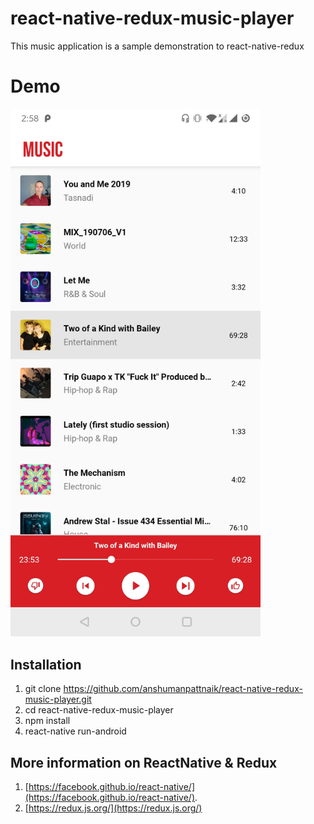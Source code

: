 # react-native-redux-music-player

This music application is a sample demonstration to react-native-redux

# Demo
<div>
   <img src="/screenshots/MusicApp.jpg" alt="IMAGE ALT TEXT" width="400">
</div>

## Installation

1. git clone  https://github.com/anshumanpattnaik/react-native-redux-music-player.git
2. cd react-native-redux-music-player
3. npm install
4. react-native run-android

## More information on ReactNative & Redux

1. [https://facebook.github.io/react-native/](https://facebook.github.io/react-native/).
2. [https://redux.js.org/](https://redux.js.org/)
